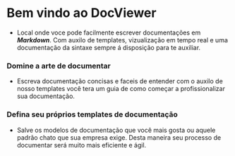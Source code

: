 # Bem vindo ao DocViewer
- Local onde voce pode facilmente escrever documentações em **_Markdown_**. Com auxilo de templates, vizualização em tempo real e uma documentação da sintaxe sempre á disposição para te auxiliar.

### Domine a arte de documentar
- Escreva documentação concisas e faceis de entender com o auxilo de nosso templates você tera um guia de como começar a profissionalizar sua documentação. 

### Defina seu próprios templates de documentação
- Salve os modelos de documentação que você mais gosta ou aquele padrão chato que sua empresa exige. Desta maneira seu processo de documentar será muito mais eficiente e ágil.